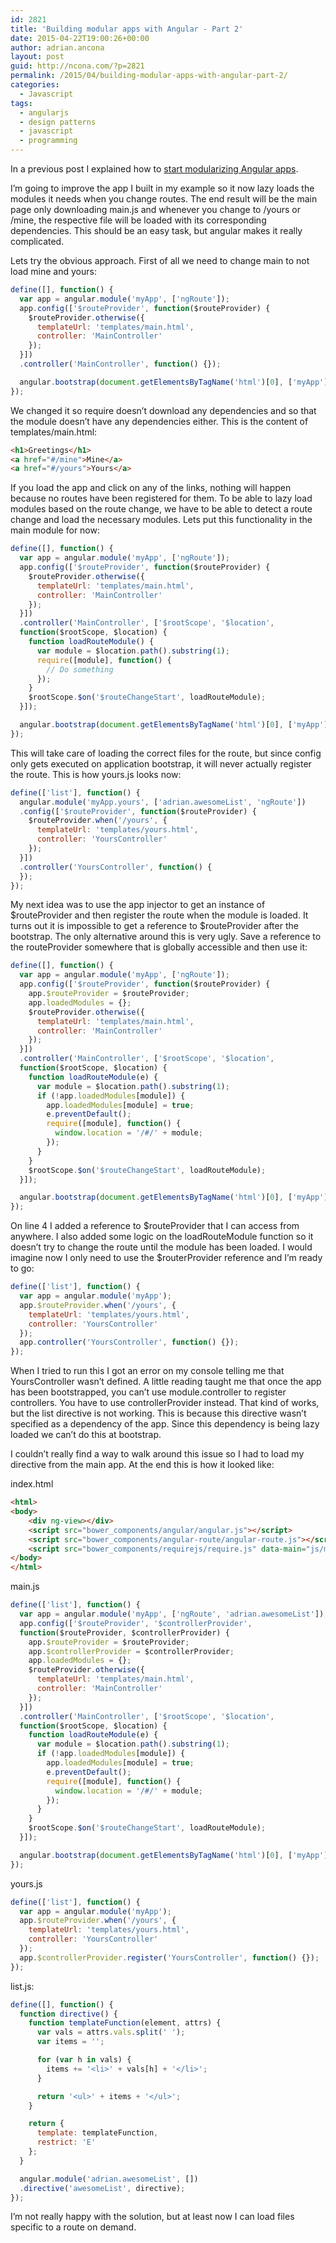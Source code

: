 ```yaml
---
id: 2821
title: 'Building modular apps with Angular - Part 2'
date: 2015-04-22T19:00:26+00:00
author: adrian.ancona
layout: post
guid: http://ncona.com/?p=2821
permalink: /2015/04/building-modular-apps-with-angular-part-2/
categories:
  - Javascript
tags:
  - angularjs
  - design patterns
  - javascript
  - programming
---
```

In a previous post I explained how to [start modularizing Angular apps](http://ncona.com/2015/04/building-modular-apps-with-angular/ "Building modular apps with Angular"). 

I&#8217;m going to improve the app I built in my example so it now lazy loads the modules it needs when you change routes. The end result will be the main page only downloading main.js and whenever you change to /yours or /mine, the respective file will be loaded with its corresponding dependencies. This should be an easy task, but angular makes it really complicated.

Lets try the obvious approach. First of all we need to change main to not load mine and yours:

```js
define([], function() {
  var app = angular.module('myApp', ['ngRoute']);
  app.config(['$routeProvider', function($routeProvider) {
    $routeProvider.otherwise({
      templateUrl: 'templates/main.html',
      controller: 'MainController'
    });
  }])
  .controller('MainController', function() {});

  angular.bootstrap(document.getElementsByTagName('html')[0], ['myApp']);
});
```

<!--more-->

We changed it so require doesn&#8217;t download any dependencies and so that the module doesn&#8217;t have any dependencies either. This is the content of templates/main.html:

```html
<h1>Greetings</h1>
<a href="#/mine">Mine</a>
<a href="#/yours">Yours</a>
```

If you load the app and click on any of the links, nothing will happen because no routes have been registered for them. To be able to lazy load modules based on the route change, we have to be able to detect a route change and load the necessary modules. Lets put this functionality in the main module for now:

```js
define([], function() {
  var app = angular.module('myApp', ['ngRoute']);
  app.config(['$routeProvider', function($routeProvider) {
    $routeProvider.otherwise({
      templateUrl: 'templates/main.html',
      controller: 'MainController'
    });
  }])
  .controller('MainController', ['$rootScope', '$location',
  function($rootScope, $location) {
    function loadRouteModule() {
      var module = $location.path().substring(1);
      require([module], function() {
        // Do something
      });
    }
    $rootScope.$on('$routeChangeStart', loadRouteModule);
  }]);

  angular.bootstrap(document.getElementsByTagName('html')[0], ['myApp']);
});
```

This will take care of loading the correct files for the route, but since config only gets executed on application bootstrap, it will never actually register the route. This is how yours.js looks now:

```js
define(['list'], function() {
  angular.module('myApp.yours', ['adrian.awesomeList', 'ngRoute'])
  .config(['$routeProvider', function($routeProvider) {
    $routeProvider.when('/yours', {
      templateUrl: 'templates/yours.html',
      controller: 'YoursController'
    });
  }])
  .controller('YoursController', function() {
  });
});
```

My next idea was to use the app injector to get an instance of $routeProvider and then register the route when the module is loaded. It turns out it is impossible to get a reference to $routeProvider after the bootstrap. The only alternative around this is very ugly. Save a reference to the routeProvider somewhere that is globally accessible and then use it:

```js
define([], function() {
  var app = angular.module('myApp', ['ngRoute']);
  app.config(['$routeProvider', function($routeProvider) {
    app.$routeProvider = $routeProvider;
    app.loadedModules = {};
    $routeProvider.otherwise({
      templateUrl: 'templates/main.html',
      controller: 'MainController'
    });
  }])
  .controller('MainController', ['$rootScope', '$location',
  function($rootScope, $location) {
    function loadRouteModule(e) {
      var module = $location.path().substring(1);
      if (!app.loadedModules[module]) {
        app.loadedModules[module] = true;
        e.preventDefault();
        require([module], function() {
          window.location = '/#/' + module;
        });
      }
    }
    $rootScope.$on('$routeChangeStart', loadRouteModule);
  }]);

  angular.bootstrap(document.getElementsByTagName('html')[0], ['myApp']);
});
```

On line 4 I added a reference to $routeProvider that I can access from anywhere. I also added some logic on the loadRouteModule function so it doesn&#8217;t try to change the route until the module has been loaded. I would imagine now I only need to use the $routerProvider reference and I&#8217;m ready to go:

```js
define(['list'], function() {
  var app = angular.module('myApp');
  app.$routeProvider.when('/yours', {
    templateUrl: 'templates/yours.html',
    controller: 'YoursController'
  });
  app.controller('YoursController', function() {});
});
```

When I tried to run this I got an error on my console telling me that YoursController wasn&#8217;t defined. A little reading taught me that once the app has been bootstrapped, you can&#8217;t use module.controller to register controllers. You have to use controllerProvider instead. That kind of works, but the list directive is not working. This is because this directive wasn&#8217;t specified as a dependency of the app. Since this dependency is being lazy loaded we can&#8217;t do this at bootstrap.

I couldn&#8217;t really find a way to walk around this issue so I had to load my directive from the main app. At the end this is how it looked like:

index.html

```html
<html>
<body>
    <div ng-view></div>
    <script src="bower_components/angular/angular.js"></script>
    <script src="bower_components/angular-route/angular-route.js"></script>
    <script src="bower_components/requirejs/require.js" data-main="js/main"></script>
</body>
</html>
```

main.js

```js
define(['list'], function() {
  var app = angular.module('myApp', ['ngRoute', 'adrian.awesomeList']);
  app.config(['$routeProvider', '$controllerProvider',
  function($routeProvider, $controllerProvider) {
    app.$routeProvider = $routeProvider;
    app.$controllerProvider = $controllerProvider;
    app.loadedModules = {};
    $routeProvider.otherwise({
      templateUrl: 'templates/main.html',
      controller: 'MainController'
    });
  }])
  .controller('MainController', ['$rootScope', '$location',
  function($rootScope, $location) {
    function loadRouteModule(e) {
      var module = $location.path().substring(1);
      if (!app.loadedModules[module]) {
        app.loadedModules[module] = true;
        e.preventDefault();
        require([module], function() {
          window.location = '/#/' + module;
        });
      }
    }
    $rootScope.$on('$routeChangeStart', loadRouteModule);
  }]);

  angular.bootstrap(document.getElementsByTagName('html')[0], ['myApp']);
});
```

yours.js

```js
define(['list'], function() {
  var app = angular.module('myApp');
  app.$routeProvider.when('/yours', {
    templateUrl: 'templates/yours.html',
    controller: 'YoursController'
  });
  app.$controllerProvider.register('YoursController', function() {});
});
```

list.js:

```js
define([], function() {
  function directive() {
    function templateFunction(element, attrs) {
      var vals = attrs.vals.split(' ');
      var items = '';

      for (var h in vals) {
        items += '<li>' + vals[h] + '</li>';
      }

      return '<ul>' + items + '</ul>';
    }

    return {
      template: templateFunction,
      restrict: 'E'
    };
  }

  angular.module('adrian.awesomeList', [])
  .directive('awesomeList', directive);
});
```

I&#8217;m not really happy with the solution, but at least now I can load files specific to a route on demand.
